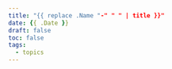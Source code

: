 ```yaml
---
title: "{{ replace .Name "-" " " | title }}"
date: {{ .Date }}
draft: false
toc: false
tags:
  - topics
---
```


